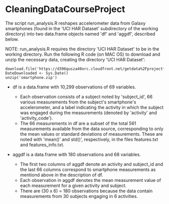# CleaningDataCourseProject

The script run_analysis.R reshapes accelerometer data from Galaxy smartphones (found in the 'UCI HAR Dataset' subdirectory of the working directory) into two data.frame objects named 'df' and 'aggdf', described below. 

NOTE: run_analysis.R requires the directory 'UCI HAR Dataset' to be in the working directory.
  Run the following R code (on MAC OS) to download and unzip the necessary data, creating the directory 'UCI HAR Dataset':
  ```
  download.file('https://d396qusza40orc.cloudfront.net/getdata%2Fprojectfiles%2FUCI%20HAR%20Dataset.zip','smartphone.zip','curl')
  DateDownloaded <- Sys.Date()
  unzip('smartphone.zip')
  ```
* df is a data.frame with 10,299 observations of 69 variables.
    * Each observation consists of a subject noted by 'subject_id', 66 various measurements from the subject's smartphone's accelerometer, and a label indicating the activity in which the subject was engaged during the measurements (denoted by 'activity' and 'activity_code'). 
    * The 66 measurements in df are a subset of the total 561 measurements available from the data source, corresponding to only the mean values or standard deviations of measurements. These are noted with 'mean()' and std()', respectively, in the files features.txt and features_info.txt.
  
* aggdf is a data.frame with 180 observations and 68 variables.
    * The first two columns of aggdf denote an activity and subject_id and the last 66 columns correspond to smartphone measurements as mentiond above in the description of df.
    * Each observation in aggdf denotes the mean measurement value of each measurement for a given activity and subject.
    * There are (30 x 6) = 180 observations because the data contain measurements from 30 subjects engaging in 6 activities.
